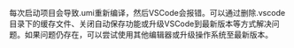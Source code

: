 每次启动项目会导致.umi重新编译，然后VSCode会报错。可以通过删除.vscode目录下的缓存文件、关闭自动保存功能或升级VSCode到最新版本等方式解决问题。如果问题仍存在，可以尝试使用其他编辑器或升级操作系统至最新版本。
